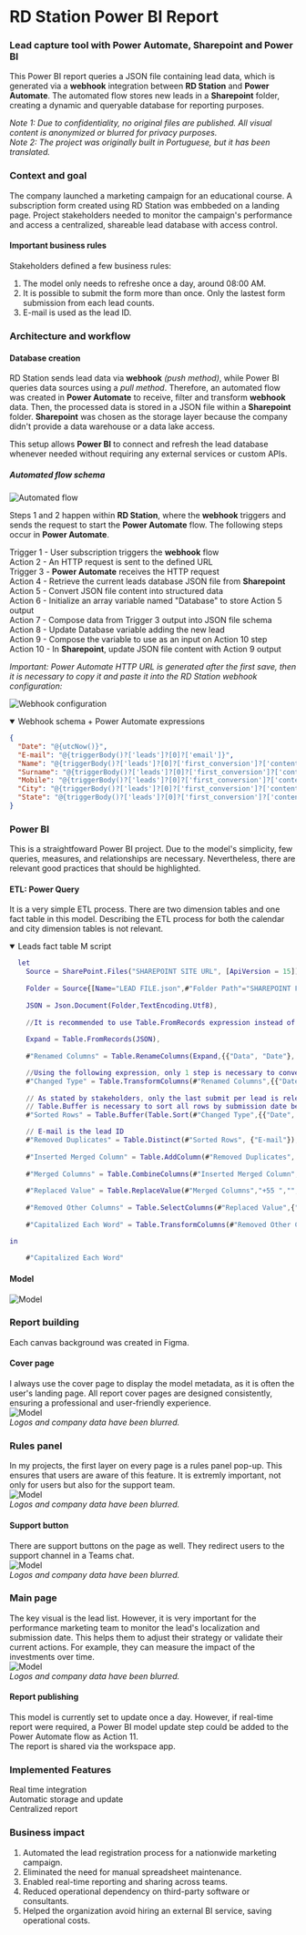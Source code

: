 # RD Station Power BI Report 
### Lead capture tool with Power Automate, Sharepoint and Power BI
This Power BI report queries a JSON file containing lead data, which is generated via a **webhook** integration between **RD Station** and **Power Automate**. The automated flow stores new leads in a **Sharepoint** folder, creating a dynamic and queryable database for reporting purposes.

*Note 1: Due to confidentiality, no original files are published. All visual content is anonymized or blurred for privacy purposes.*  
*Note 2: The project was originally built in Portuguese, but it has been translated.*

### Context and goal
The company launched a marketing campaign for an educational course. A subscription form created using RD Station was embbeded on a landing page. Project stakeholders needed to monitor the campaign's performance and access a centralized, shareable lead database with access control. 

#### Important business rules
Stakeholders defined a few business rules:
1) The model only needs to refreshe once a day, around 08:00 AM.
2) It is possible to submit the form more than once. Only the lastest form submission from each lead counts.
3) E-mail is used as the lead ID.

### Architecture and workflow
#### Database creation
RD Station sends lead data via **webhook** *(push method)*, while Power BI queries data sources using a *pull method*. Therefore, an automated flow was created in **Power Automate** to receive, filter and transform **webhook** data. Then, the processed data is stored in a JSON file within a **Sharepoint** folder. **Sharepoint** was chosen as the storage layer because the company didn't provide a data warehouse or a data lake access.

This setup allows **Power BI** to connect and refresh the lead database whenever needed without requiring any external services or custom APIs.

##### Automated flow schema
![Automated flow](./README/images/AutomatedFlow.png)

Steps 1 and 2 happen within **RD Station**, where the **webhook** triggers and sends the request to start the **Power Automate** flow. The following steps occur in **Power Automate**. 

Trigger 1 - User subscription triggers the **webhook** flow  
Action 2 - An HTTP request is sent to the defined URL  
Trigger 3 - **Power Automate** receives the HTTP request  
Action 4 -  Retrieve the current leads database JSON file from **Sharepoint**  
Action 5 -  Convert JSON file content into structured data  
Action 6 -  Initialize an array variable named "Database" to store Action 5 output  
Action 7 -  Compose data from Trigger 3 output into JSON file schema  
Action 8 -  Update Database variable adding the new lead  
Action 9 -  Compose the variable to use as an input on Action 10 step  
Action 10 -  In **Sharepoint**, update JSON file content with Action 9 output   

*Important: Power Automate HTTP URL is generated after the first save, then it is necessary to copy it and paste it into the RD Station webhook configuration:*  
  
![Webhook configuration](./README/images/webhook-config.png)

<details open>
<summary> Webhook schema + Power Automate expressions </summary>

```json
{
  "Date": "@{utcNow()}",
  "E-mail": "@{triggerBody()?['leads']?[0]?['email']}",
  "Name": "@{triggerBody()?['leads']?[0]?['first_conversion']?['content']?['__cdp__original_event']?['payload']?['name']}",
  "Surname": "@{triggerBody()?['leads']?[0]?['first_conversion']?['content']?['__cdp__original_event']?['payload']?['cf_sobrenome']}",
  "Mobile": "@{triggerBody()?['leads']?[0]?['first_conversion']?['content']?['__cdp__original_event']?['payload']?['mobile_phone']}",
  "City": "@{triggerBody()?['leads']?[0]?['first_conversion']?['content']?['__cdp__original_event']?['payload']?['city']}",
  "State": "@{triggerBody()?['leads']?[0]?['first_conversion']?['content']?['__cdp__original_event']?['payload']?['state']}"
}
```
</details>

### Power BI
This is a straightfoward Power BI project. Due to the model's simplicity, few queries, measures, and relationships are necessary. Nevertheless, there are relevant good practices that should be highlighted. 

#### ETL: Power Query

It is a very simple ETL process. There are two dimension tables and one fact table in this model. Describing the ETL process for both the calendar and city dimension tables is not relevant.

<details open>
<summary> Leads fact table M script </summary>
  
```m
  let
    Source = SharePoint.Files("SHAREPOINT SITE URL", [ApiVersion = 15]),
    
    Folder = Source{[Name="LEAD FILE.json",#"Folder Path"="SHAREPOINT FOLDER URL"]}[Content],
    
    JSON = Json.Document(Folder,TextEncoding.Utf8),
    
    //It is recommended to use Table.FromRecords expression instead of built-in functions because it expands all columns withouh needing to specify them. If a column is removed from the JSON file, this step will not cause a refresh failure.
    
    Expand = Table.FromRecords(JSON),
    
    #"Renamed Columns" = Table.RenameColumns(Expand,{{"Data", "Date"}, {"Nome", "Name"}, {"Sobrenome", "Surname"}, {"Telefone", "Mobile"}, {"Cidade", "City"}, {"Estado", "State"}}),

    //Using the following expression, only 1 step is necessary to convert a datetime type into a date type.
    #"Changed Type" = Table.TransformColumns(#"Renamed Columns",{{"Date", each Date.From(DateTimeZone.From(_)), type date}, {"Name", each _, type text}, {"Surname", each _, type text}, {"Mobile", each _, type text}, {"City", each _, type text}, {"State", each _, type text}, {"E-mail", each _, type text}}),
    
    // As stated by stakeholders, only the last submit per lead is relevant. Next two steps ensure this. 
    // Table.Buffer is necessary to sort all rows by submission date before removing duplicates.
    #"Sorted Rows" = Table.Buffer(Table.Sort(#"Changed Type",{{"Date", Order.Descending}})),

    // E-mail is the lead ID
    #"Removed Duplicates" = Table.Distinct(#"Sorted Rows", {"E-mail"}),
    
    #"Inserted Merged Column" = Table.AddColumn(#"Removed Duplicates", "Full name", each Text.Combine({[Name], [Surname]}, " "), type text),
    
    #"Merged Columns" = Table.CombineColumns(#"Inserted Merged Column",{"State", "City"},Combiner.CombineTextByDelimiter(" - ", QuoteStyle.None),"State and city"),
    
    #"Replaced Value" = Table.ReplaceValue(#"Merged Columns","+55 ","",Replacer.ReplaceText,{"Mobile"}),
    
    #"Removed Other Columns" = Table.SelectColumns(#"Replaced Value",{"Date", "Full name", "E-mail", "Mobile", "State and city"}),
    
    #"Capitalized Each Word" = Table.TransformColumns(#"Removed Other Columns",{{"Full name", Text.Proper, type text}})

in
    
    #"Capitalized Each Word"
```
</details>

#### Model
![Model](./README/images/Model.JPG)

### Report building

Each canvas background was created in Figma.

#### Cover page
I always use the cover page to display the model metadata, as it is often the user's landing page. All report cover pages are designed consistently, ensuring a professional and user-friendly experience.  
![Model](./README/images/Cover%20page.png)  
*Logos and company data have been blurred.*  

### Rules panel
In my projects, the first layer on every page is a rules panel pop-up. This ensures that users are aware of this feature. It is extremly important, not only for users but also for the support team.  
![Model](./README/images/Rules%20panel.png)  
*Logos and company data have been blurred.* 

#### Support button
There are support buttons on the page as well. They redirect users to the support channel in a Teams chat.  
![Model](./README/images/Support%20button.png)  
*Logos and company data have been blurred.*  

### Main page
The key visual is the lead list. However, it is very important for the performance marketing team to monitor the lead's localization and submission date. This helps them to adjust their strategy or validate their current actions. For example, they can measure the impact of the investments over time.  
![Model](./README/images/Main%20page.png)  
*Logos and company data have been blurred.*    

#### Report publishing
This model is currently set to update once a day. However, if real-time report were required, a Power BI model update step could be added to the Power Automate flow as Action 11.  
The report is shared via the workspace app.  

### Implemented Features
Real time integration  
Automatic storage and update  
Centralized report  

### Business impact
1) Automated the lead registration process for a nationwide marketing campaign.  
2) Eliminated the need for manual spreadsheet maintenance.  
3) Enabled real-time reporting and sharing across teams.  
4) Reduced operational dependency on third-party software or consultants.  
5) Helped the organization avoid hiring an external BI service, saving operational costs.    

